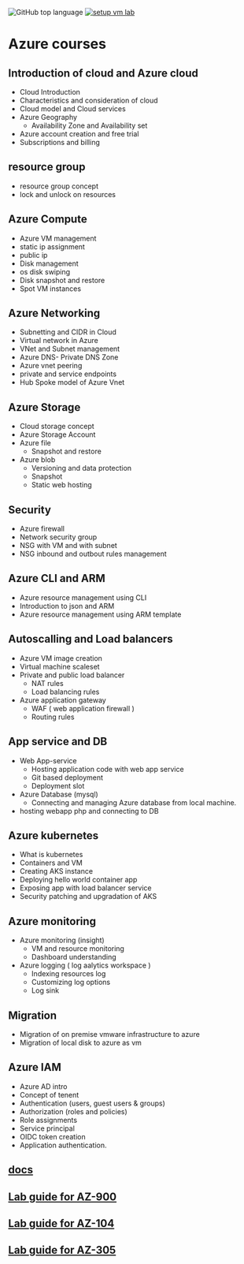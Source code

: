 ![GitHub top language](https://img.shields.io/github/languages/top/mevijays/training-azure)   [![setup vm lab](https://github.com/mevijays/training-azure/actions/workflows/lab-2vm.yaml/badge.svg)](https://github.com/mevijays/training-azure/actions/workflows/lab-2vm.yaml)

# Azure courses

## Introduction of cloud and Azure cloud
- Cloud Introduction
- Characteristics and consideration of cloud
- Cloud model and Cloud services
- Azure Geography
  - Availability Zone and Availability set
- Azure account creation and free trial
- Subscriptions and billing

## resource group
- resource group concept
- lock and unlock on resources

## Azure Compute 
- Azure VM management
- static ip assignment
- public ip
- Disk management
- os disk swiping
- Disk snapshot and restore
- Spot VM instances
  

## Azure Networking
- Subnetting and CIDR in Cloud
- Virtual network in Azure
- VNet and Subnet management
- Azure DNS- Private DNS Zone
- Azure vnet peering
- private and service endpoints 
- Hub Spoke model of Azure Vnet

## Azure Storage 
-  Cloud storage concept
-  Azure Storage Account
-  Azure file
   -  Snapshot and restore
-  Azure blob
   -  Versioning and data protection
   -  Snapshot
   -  Static web hosting

## Security
- Azure firewall
- Network security group
- NSG with VM and with subnet
- NSG inbound and outbout rules management

## Azure CLI and ARM
- Azure resource management using CLI
- Introduction to json and ARM
- Azure resource management using ARM template

## Autoscalling and Load balancers 
- Azure VM image creation 
- Virtual machine scaleset
- Private and public load balancer
  - NAT rules
  - Load balancing rules
- Azure application gateway
  - WAF ( web application firewall )
  - Routing rules

## App service and DB
- Web App-service
  - Hosting application code with web app service
  - Git based deployment
  - Deployment slot
- Azure Database (mysql)
  - Connecting and managing Azure database from local machine.
- hosting webapp php and connecting to DB 

## Azure kubernetes
- What is kubernetes
- Containers and VM
- Creating AKS instance
- Deploying hello world container app
- Exposing app with load balancer service
- Security patching and upgradation of AKS

## Azure monitoring
- Azure monitoring  (insight)
  - VM and resource monitoring
  - Dashboard understanding 
- Azure logging  ( log aalytics workspace )
  - Indexing resources log 
  - Customizing log options
  - Log sink

## Migration
- Migration of on premise vmware infrastructure to azure
- Migration of local disk to azure as vm

## Azure IAM
- Azure AD intro
- Concept of tenent 
- Authentication (users, guest users & groups)
- Authorization (roles and policies)
- Role assignments
- Service principal 
- OIDC token creation
- Application authentication.


## [docs](docs/readme.md)



## [Lab guide for AZ-900](https://mevijays.github.io/AZ-900T0x-MicrosoftAzureFundamentals/)


## [Lab guide for AZ-104](https://mevijays.github.io/AZ-104-MicrosoftAzureAdministrator)


## [Lab guide for AZ-305](https://mevijays.github.io/AZ-305-DesigningMicrosoftAzureInfrastructureSolutions)


